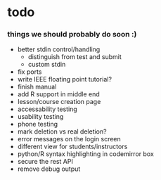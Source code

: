 # todo
### things we should probably do soon :)
- better stdin control/handling
    - distinguish from test and submit
    - custom stdin
- fix ports
- write IEEE floating point tutorial?
- finish manual
- add R support in middle end
- lesson/course creation page
- accessability testing
- usability testing
- phone testing
- mark deletion vs real deletion?
- error messages on the login screen
- different view for students/instructors
- python/R syntax highlighting in codemirror box
- secure the rest API
- remove debug output
